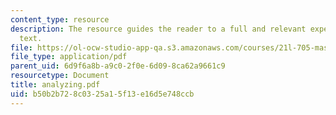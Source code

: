 ```yaml
---
content_type: resource
description: The resource guides the reader to a full and relevant experience of the
  text.
file: https://ol-ocw-studio-app-qa.s3.amazonaws.com/courses/21l-705-masterworks-in-american-short-fiction-fall-2005/b50b2b728c0325a15f13e16d5e748ccb_analyzing.pdf
file_type: application/pdf
parent_uid: 6d9f6a8b-a9c0-2f0e-6d09-8ca62a9661c9
resourcetype: Document
title: analyzing.pdf
uid: b50b2b72-8c03-25a1-5f13-e16d5e748ccb
---
```

